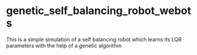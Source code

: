 # genetic_self_balancing_robot_webots
This is a simple simulation of  a self balancing robot which learns its LQR parameters with the help of a genetic algorithm
